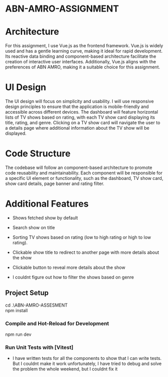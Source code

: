 # ABN-AMRO-ASSIGNMENT

# Architecture

For this assignment, I use Vue.js as the frontend framework. Vue.js is widely used and has a gentle learning curve, making it ideal for rapid development. Its reactive data binding and component-based architecture facilitate the creation of interactive user interfaces. Additionally, Vue.js aligns with the preferences of ABN AMRO, making it a suitable choice for this assignment.

# UI Design

The UI design will focus on simplicity and usability. I will use responsive design principles to ensure that the application is mobile-friendly and accessible across different devices. The dashboard will feature horizontal lists of TV shows based on rating, with each TV show card displaying its title, rating, and genre. Clicking on a TV show card will navigate the user to a details page where additional information about the TV show will be displayed.

# Code Structure

The codebase will follow an component-based architecture to promote code reusability and maintainability. Each component will be responsible for a specific UI element or functionality, such as the dashboard, TV show card, show card details, page banner and rating filter.

# Additional Features

- Shows fetched show by default
- Search show on title
- Sorting TV shows based on rating (low to high rating or high to low rating).
- Clickable show title to redirect to another page with more details about the show
- Clickable button to reveal more details about the show

- I couldnt figure out how to filter the shows based on genre

## Project Setup

cd .\ABN-AMRO-ASSESMENT\
npm install

### Compile and Hot-Reload for Development

npm run dev

### Run Unit Tests with [Vitest]

- I have written tests for all the components to show that I can write tests. But I couldnt make it work unfortunately, I have tried to debug and solve the problem the whole weekend, but I couldnt fix it
